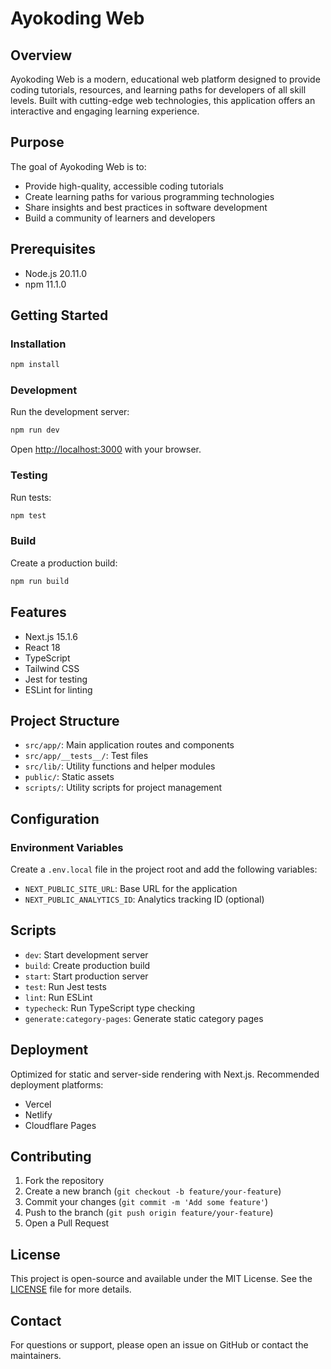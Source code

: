 # Ayokoding Web

## Overview
Ayokoding Web is a modern, educational web platform designed to provide coding tutorials, resources, and learning paths for developers of all skill levels. Built with cutting-edge web technologies, this application offers an interactive and engaging learning experience.

## Purpose
The goal of Ayokoding Web is to:
- Provide high-quality, accessible coding tutorials
- Create learning paths for various programming technologies
- Share insights and best practices in software development
- Build a community of learners and developers

## Prerequisites
- Node.js 20.11.0
- npm 11.1.0

## Getting Started

### Installation
```bash
npm install
```

### Development
Run the development server:
```bash
npm run dev
```
Open [http://localhost:3000](http://localhost:3000) with your browser.

### Testing
Run tests:
```bash
npm test
```

### Build
Create a production build:
```bash
npm run build
```

## Features
- Next.js 15.1.6
- React 18
- TypeScript
- Tailwind CSS
- Jest for testing
- ESLint for linting

## Project Structure
- `src/app/`: Main application routes and components
- `src/app/__tests__/`: Test files
- `src/lib/`: Utility functions and helper modules
- `public/`: Static assets
- `scripts/`: Utility scripts for project management

## Configuration
### Environment Variables
Create a `.env.local` file in the project root and add the following variables:
- `NEXT_PUBLIC_SITE_URL`: Base URL for the application
- `NEXT_PUBLIC_ANALYTICS_ID`: Analytics tracking ID (optional)

## Scripts
- `dev`: Start development server
- `build`: Create production build
- `start`: Start production server
- `test`: Run Jest tests
- `lint`: Run ESLint
- `typecheck`: Run TypeScript type checking
- `generate:category-pages`: Generate static category pages

## Deployment
Optimized for static and server-side rendering with Next.js. Recommended deployment platforms:
- Vercel
- Netlify
- Cloudflare Pages

## Contributing
1. Fork the repository
2. Create a new branch (`git checkout -b feature/your-feature`)
3. Commit your changes (`git commit -m 'Add some feature'`)
4. Push to the branch (`git push origin feature/your-feature`)
5. Open a Pull Request

## License
This project is open-source and available under the MIT License. See the [LICENSE](LICENSE) file for more details.

## Contact
For questions or support, please open an issue on GitHub or contact the maintainers.